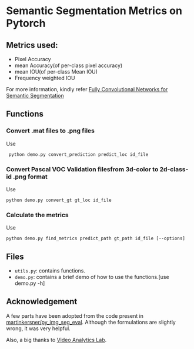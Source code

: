 # Semantic Segmentation Metrics on Pytorch


## Metrics used:

* Pixel Accuracy
* mean Accuracy(of per-class pixel accuracy)
* mean IOU(of per-class Mean IOU)
* Frequency weighted IOU

For more information, kindly refer [Fully Convolutional Networks for Semantic Segmentation
](https://people.eecs.berkeley.edu/~jonlong/long_shelhamer_fcn.pdf)

## Functions

### Convert .mat files to .png files
Use 

` python demo.py convert_prediction predict_loc id_file`

### Convert Pascal VOC Validation filesfrom 3d-color to 2d-class-id .png format
Use

`python demo.py convert_gt gt_loc id_file`

### Calculate the metrics
Use

`python demo.py find_metrics predict_path gt_path id_file [--options]`

## Files

* `utils.py`: contains functions.
* `demo.py`: contains a brief demo of how to use the functions.[use demo.py -h]

## Acknowledgement


A few parts have been adopted from the code present in [martinkersner/py_img_seg_eval](https://github.com/martinkersner/py_img_seg_eval/tree/c0bf9787ebbe3e5e2c7833efe78b5b2d392afaf1). Although the formulations are slightly wrong, it was very helpful.

Also, a big thanks to [Video Analytics Lab](http://val.serc.iisc.ernet.in/valweb/).

